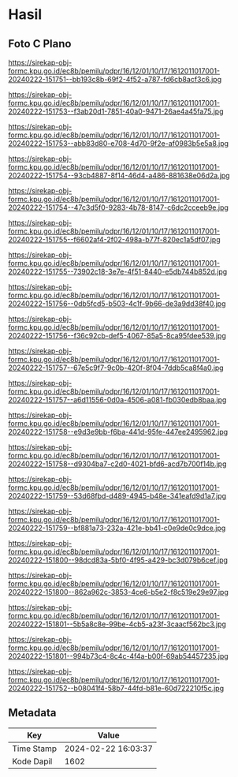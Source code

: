# Hasil

## Foto C Plano

https://sirekap-obj-formc.kpu.go.id/ec8b/pemilu/pdpr/16/12/01/10/17/1612011017001-20240222-151751--bb193c8b-69f2-4f52-a787-fd6cb8acf3c6.jpg

https://sirekap-obj-formc.kpu.go.id/ec8b/pemilu/pdpr/16/12/01/10/17/1612011017001-20240222-151753--f3ab20d1-7851-40a0-9471-26ae4a45fa75.jpg

https://sirekap-obj-formc.kpu.go.id/ec8b/pemilu/pdpr/16/12/01/10/17/1612011017001-20240222-151753--abb83d80-e708-4d70-9f2e-af0983b5e5a8.jpg

https://sirekap-obj-formc.kpu.go.id/ec8b/pemilu/pdpr/16/12/01/10/17/1612011017001-20240222-151754--93cb4887-8f14-46d4-a486-881638e06d2a.jpg

https://sirekap-obj-formc.kpu.go.id/ec8b/pemilu/pdpr/16/12/01/10/17/1612011017001-20240222-151754--47c3d5f0-9283-4b78-8147-c6dc2cceeb9e.jpg

https://sirekap-obj-formc.kpu.go.id/ec8b/pemilu/pdpr/16/12/01/10/17/1612011017001-20240222-151755--f6602af4-2f02-498a-b77f-820ec1a5df07.jpg

https://sirekap-obj-formc.kpu.go.id/ec8b/pemilu/pdpr/16/12/01/10/17/1612011017001-20240222-151755--73902c18-3e7e-4f51-8440-e5db744b852d.jpg

https://sirekap-obj-formc.kpu.go.id/ec8b/pemilu/pdpr/16/12/01/10/17/1612011017001-20240222-151756--0db5fcd5-b503-4c1f-9b66-de3a9dd38f40.jpg

https://sirekap-obj-formc.kpu.go.id/ec8b/pemilu/pdpr/16/12/01/10/17/1612011017001-20240222-151756--f36c92cb-def5-4067-85a5-8ca95fdee539.jpg

https://sirekap-obj-formc.kpu.go.id/ec8b/pemilu/pdpr/16/12/01/10/17/1612011017001-20240222-151757--67e5c9f7-9c0b-420f-8f04-7ddb5ca8f4a0.jpg

https://sirekap-obj-formc.kpu.go.id/ec8b/pemilu/pdpr/16/12/01/10/17/1612011017001-20240222-151757--a6d11556-0d0a-4506-a081-fb030edb8baa.jpg

https://sirekap-obj-formc.kpu.go.id/ec8b/pemilu/pdpr/16/12/01/10/17/1612011017001-20240222-151758--e9d3e9bb-f6ba-441d-95fe-447ee2495962.jpg

https://sirekap-obj-formc.kpu.go.id/ec8b/pemilu/pdpr/16/12/01/10/17/1612011017001-20240222-151758--d9304ba7-c2d0-4021-bfd6-acd7b700f14b.jpg

https://sirekap-obj-formc.kpu.go.id/ec8b/pemilu/pdpr/16/12/01/10/17/1612011017001-20240222-151759--53d68fbd-d489-4945-b48e-341eafd9d1a7.jpg

https://sirekap-obj-formc.kpu.go.id/ec8b/pemilu/pdpr/16/12/01/10/17/1612011017001-20240222-151759--bf881a73-232a-421e-bb41-c0e9de0c9dce.jpg

https://sirekap-obj-formc.kpu.go.id/ec8b/pemilu/pdpr/16/12/01/10/17/1612011017001-20240222-151800--98dcd83a-5bf0-4f95-a429-bc3d079b6cef.jpg

https://sirekap-obj-formc.kpu.go.id/ec8b/pemilu/pdpr/16/12/01/10/17/1612011017001-20240222-151800--862a962c-3853-4ce6-b5e2-f8c519e29e97.jpg

https://sirekap-obj-formc.kpu.go.id/ec8b/pemilu/pdpr/16/12/01/10/17/1612011017001-20240222-151801--5b5a8c8e-99be-4cb5-a23f-3caacf562bc3.jpg

https://sirekap-obj-formc.kpu.go.id/ec8b/pemilu/pdpr/16/12/01/10/17/1612011017001-20240222-151801--994b73c4-8c4c-4f4a-b00f-69ab54457235.jpg

https://sirekap-obj-formc.kpu.go.id/ec8b/pemilu/pdpr/16/12/01/10/17/1612011017001-20240222-151752--b08041f4-58b7-44fd-b81e-60d722210f5c.jpg


## Metadata

| Key        | Value               |
| ---------- | ------------------- |
| Time Stamp | 2024-02-22 16:03:37 |
| Kode Dapil | 1602                |



